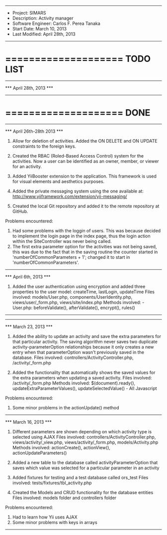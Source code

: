 --------------------------------------------------------------------------------------------------------------------------------------------------

- Project: SIMARS
- Description: Activity manager
- Software Engineer: Carlos F. Perea Tanaka
- Start Date: March 10, 2013
- Last Modified: April 28th, 2013

--------------------------------------------------------------------------------------------------------------------------------------------------

====================
     TODO LIST
====================

--------------------------------------------------------------------------------------------------------------------------------------------------
*** April 28th, 2013 ***

--------------------------------------------------------------------------------------------------------------------------------------------------

====================
        DONE
====================

--------------------------------------------------------------------------------------------------------------------------------------------------
*** April 26th-28th 2013 ***

1) Allow for deletion of activities. Added the ON DELETE and ON UPDATE constraints to the foreign keys.

2) Created the RBAC (Roled-Based Access Control) system for the activities. Now a user can be identified as an owner, member, or viewer for an
   activity.

3) Added YiiBooster extension to the application. This framework is used for visual elements and aesthetics purposes.

4) Added the private messaging system using the one available at: http://www.yiiframework.com/extension/yii-messaging/

5) Created the local Git repository and added it to the remote repository at GitHub.

Problems encountered:

1) Had some problems with the loggin of users. This was because decided to implement the login page in the index page, thus the login action
   within the SiteController was never being called.
2) The first extra parameter option for the activities was not being saved, this was due to the fact that in the saving routine the counter
   started in 'numberOfCommonParameters + 1'; changed it to start in 'numberOfCommonParameters'.

--------------------------------------------------------------------------------------------------------------------------------------------------
*** April 6th, 2013 ***

1) Added the user authentication using encryption and added three properties to the user model: createTime, lastLogin, updateTime
    Files involved: models/User.php, components/UserIdentity.php, views/user/_form.php, views/site/index.php
    Methods involved: 
        - User.php: beforeValidate(), afterValidate(), encrypt(), rules()

--------------------------------------------------------------------------------------------------------------------------------------------------

--------------------------------------------------------------------------------------------------------------------------------------------------
*** March 23, 2013 ***

1) Added the ability to update an activity and save the extra parameters for that particular activity. The saving algorithm never saves two
   duplicate activity-parameterOption relationships because it only creates a new entry when that parameterOption wasn't previously saved in the 
   database.
    Files involved: controllers/ActivityController.php, /activity/_form.php

2) Added the functionality that automatically shows the saved values for the extra parameters when updating a saved activity.
    Files involved: /activity/_form.php
    Methods involved: $(document).ready(), updateExtraParameterValues(), updateSelectedValue() - All Javascript

Problems encountered:

1) Some minor problems in the actionUpdate() method

--------------------------------------------------------------------------------------------------------------------------------------------------
*** March 16, 2013 ***

1) Different parameters are shown depending on which activity type is selected using AJAX
    Files involved: controllers/ActivityController.php, views/activity/_view.php, views/activity/_form.php, models/Activity.php
    Methods involved: actionCreate(), actionView(), actionUpdateParameters()

2) Added a new table to the database called activityParameterOption that saves which value was selected for a particular parameter in an activity

3) Added fixtures for testing and a test database called ors_test
    Files involved: tests/fixtures/tbl_activity.php

4) Created the Models and CRUD functionality for the database entities
    Files involved: models folder and controllers folder

Problems encountered:

1) Had to learn how Yii uses AJAX
2) Some minor problems with keys in arrays

--------------------------------------------------------------------------------------------------------------------------------------------------
